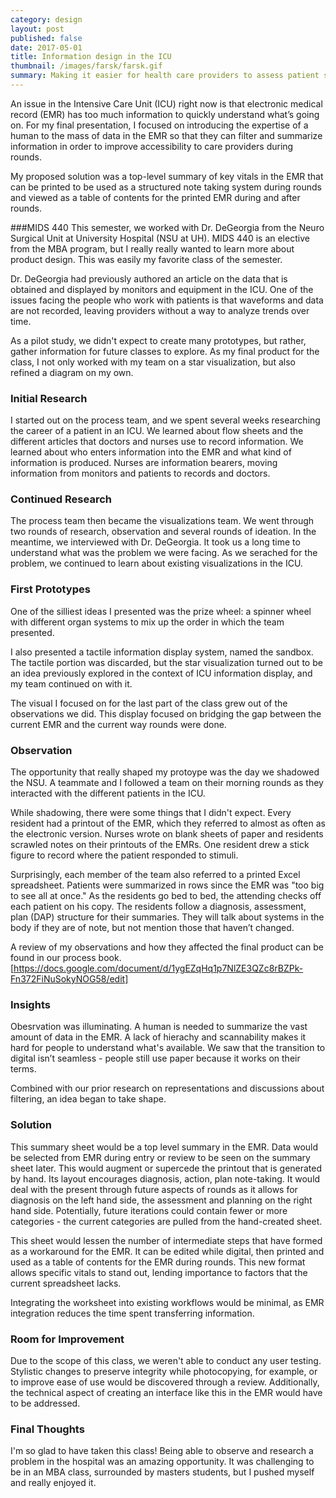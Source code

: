 ```yaml
---
category: design
layout: post
published: false
date: 2017-05-01
title: Information design in the ICU
thumbnail: /images/farsk/farsk.gif
summary: Making it easier for health care providers to assess patient status using EMR data.
---
```

An issue in the Intensive Care Unit (ICU) right now is that electronic medical record (EMR) has too much information to quickly understand what’s going on. For my final presentation, I focused on introducing the expertise of a human to the mass of data in the EMR so that they can filter and summarize information in order to improve accessibility to care providers during rounds.

My proposed solution was a top-level summary of key vitals in the EMR that can be printed to be used as a structured note taking system during rounds and viewed as a table of contents for the printed EMR during and after rounds.

###MIDS 440
This semester, we worked with Dr. DeGeorgia from the Neuro Surgical Unit at University Hospital (NSU at UH). MIDS 440 is an elective from the MBA program, but I really really wanted to learn more about product design. This was easily my favorite class of the semester.

Dr. DeGeorgia had previously authored an article on the data that is obtained and displayed by monitors and equipment in the ICU. One of the issues facing the people who work with patients is that waveforms and data are not recorded, leaving providers without a way to analyze trends over time. 

As a pilot study, we didn't expect to create many prototypes, but rather, gather information for future classes to explore. As my final product for the class, I not only worked with my team on a star visualization, but also refined a diagram on my own. 

### Initial Research
I started out on the process team, and we spent several weeks researching the career of a patient in an ICU. We learned about flow sheets and the different articles that doctors and nurses use to record information. We learned about who enters information into the EMR and what kind of information is produced. Nurses are information bearers, moving information from monitors and patients to records and doctors.

### Continued Research
The process team then became the visualizations team. We went through two rounds of research, observation and several rounds of ideation. In the meantime, we interviewed with Dr. DeGeorgia. It took us a long time to understand what was the problem we were facing. As we serached for the problem, we continued to learn about existing visualizations in the ICU.

### First Prototypes
One of the silliest ideas I presented was the prize wheel: a spinner wheel with different organ systems to mix up the order in which the team presented. 

I also presented a tactile information display system, named the sandbox. The tactile portion was discarded, but the star visualization turned out to be an idea previously explored in the context of ICU information display, and my team continued on with it. 

The visual I focused on for the last part of the class grew out of the observations we did. This display focused on bridging the gap between the current EMR and the current way rounds were done.

### Observation
The opportunity that really shaped my protoype was the day we shadowed the NSU. A teammate and I followed a team on their morning rounds as they interacted with the different patients in the ICU.

While shadowing, there were some things that I didn't expect. Every resident had a printout of the EMR, which they referred to almost as often as the electronic version. Nurses wrote on blank sheets of paper and residents scrawled notes on their printouts of the EMRs. One resident drew a stick figure to record where the patient responded to stimuli.

Surprisingly, each member of the team also referred to a printed Excel spreadsheet. Patients were summarized in rows since the EMR was "too big to see all at once." As the residents go bed to bed, the attending checks off each patient on his copy. The residents follow a diagnosis, assessment, plan (DAP) structure for their summaries. They will talk about systems in the body if they are of note, but not mention those that haven’t changed.

A review of my observations and how they affected the final product can be found in our process book. [https://docs.google.com/document/d/1ygEZqHq1p7NlZE3QZc8rBZPk-Fn372FiNuSokyNOG58/edit]

### Insights
Obesrvation was illuminating. A human is needed to summarize the vast amount of data in the EMR. A lack of hierachy and scannability makes it hard for people to understand what's available. We saw that the transition to digital isn’t seamless - people still use paper because it works on their terms. 

Combined with our prior research on representations and discussions about filtering, an idea began to take shape.

### Solution
This summary sheet would be a top level summary in the EMR. Data would be selected from EMR during entry or review to be seen on the summary sheet later. This would augment or supercede the printout that is generated by hand. Its layout encourages diagnosis, action, plan note-taking. It would deal with the present through future aspects of rounds as it allows for diagnosis on the left hand side, the assessment and planning on the right hand side. Potentially, future iterations could contain fewer or more categories - the current categories are pulled from the hand-created sheet.

This sheet would lessen the number of intermediate steps that have formed as a workaround for the EMR.
It can be edited while digital, then printed and used as a table of contents for the EMR during rounds. This new format allows specific vitals to stand out, lending importance to factors that the current spreadsheet lacks. 

Integrating the worksheet into existing workflows would be minimal, as EMR integration reduces the time spent transferring information. 

### Room for Improvement
Due to the scope of this class, we weren't able to conduct any user testing. Stylistic changes to preserve integrity while photocopying, for example, or to improve ease of use would be discovered through a review. Additionally, the technical aspect of creating an interface like this in the EMR would have to be addressed.

### Final Thoughts
I'm so glad to have taken this class! Being able to observe and research a problem in the hospital was an amazing opportunity. It was challenging to be in an MBA class, surrounded by masters students, but I pushed myself and really enjoyed it.